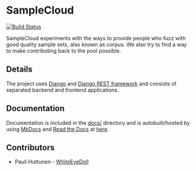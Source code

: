 # SampleCloud

[![Build Status](https://travis-ci.org/WhiteEyeDoll/SampleCloud.svg?branch=master)](https://travis-ci.org/WhiteEyeDoll/SampleCloud)

SampleCloud experiments with the ways to provide people who fuzz
with good quality sample sets, also known as corpus. We also try to find a way to make
contributing back to the pool possible.

## Details

The project uses [Django](https://www.djangoproject.com/) and [Django REST framework](http://www.django-rest-framework.org/) and
consists of separated backend and frontend applications.

## Documentation

Documentation is included in the [docs/](docks/) directory and is autobuilt/hosted
by using [MkDocs](http://www.mkdocs.org/) and [Read the Docs](https://readthedocs.org/) at [here](http://samplecloud.readthedocs.io/en/latest/).

## Contributors

- Pauli Huttunen - [WhiteEyeDoll](https://github.com/WhiteEyeDoll)